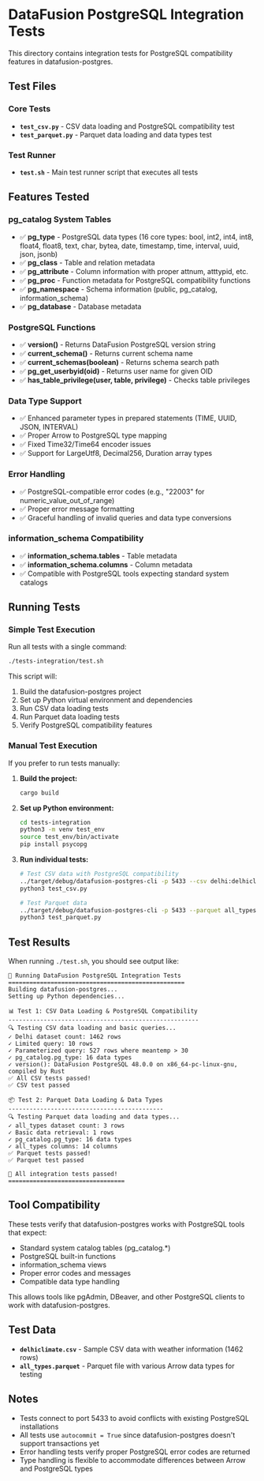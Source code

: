 # DataFusion PostgreSQL Integration Tests

This directory contains integration tests for PostgreSQL compatibility features in datafusion-postgres.

## Test Files

### Core Tests
- **`test_csv.py`** - CSV data loading and PostgreSQL compatibility test
- **`test_parquet.py`** - Parquet data loading and data types test

### Test Runner
- **`test.sh`** - Main test runner script that executes all tests

## Features Tested

### pg_catalog System Tables
- ✅ **pg_type** - PostgreSQL data types (16 core types: bool, int2, int4, int8, float4, float8, text, char, bytea, date, timestamp, time, interval, uuid, json, jsonb)
- ✅ **pg_class** - Table and relation metadata
- ✅ **pg_attribute** - Column information with proper attnum, atttypid, etc.
- ✅ **pg_proc** - Function metadata for PostgreSQL compatibility functions
- ✅ **pg_namespace** - Schema information (public, pg_catalog, information_schema)
- ✅ **pg_database** - Database metadata

### PostgreSQL Functions
- ✅ **version()** - Returns DataFusion PostgreSQL version string
- ✅ **current_schema()** - Returns current schema name
- ✅ **current_schemas(boolean)** - Returns schema search path
- ✅ **pg_get_userbyid(oid)** - Returns user name for given OID
- ✅ **has_table_privilege(user, table, privilege)** - Checks table privileges

### Data Type Support
- ✅ Enhanced parameter types in prepared statements (TIME, UUID, JSON, INTERVAL)
- ✅ Proper Arrow to PostgreSQL type mapping
- ✅ Fixed Time32/Time64 encoder issues
- ✅ Support for LargeUtf8, Decimal256, Duration array types

### Error Handling
- ✅ PostgreSQL-compatible error codes (e.g., "22003" for numeric_value_out_of_range)
- ✅ Proper error message formatting
- ✅ Graceful handling of invalid queries and data type conversions

### information_schema Compatibility
- ✅ **information_schema.tables** - Table metadata
- ✅ **information_schema.columns** - Column metadata
- ✅ Compatible with PostgreSQL tools expecting standard system catalogs

## Running Tests

### Simple Test Execution

Run all tests with a single command:
```bash
./tests-integration/test.sh
```

This script will:
1. Build the datafusion-postgres project
2. Set up Python virtual environment and dependencies
3. Run CSV data loading tests
4. Run Parquet data loading tests
5. Verify PostgreSQL compatibility features

### Manual Test Execution

If you prefer to run tests manually:

1. **Build the project:**
   ```bash
   cargo build
   ```

2. **Set up Python environment:**
   ```bash
   cd tests-integration
   python3 -m venv test_env
   source test_env/bin/activate
   pip install psycopg
   ```

3. **Run individual tests:**
   ```bash
   # Test CSV data with PostgreSQL compatibility
   ../target/debug/datafusion-postgres-cli -p 5433 --csv delhi:delhiclimate.csv &
   python3 test_csv.py
   
   # Test Parquet data
   ../target/debug/datafusion-postgres-cli -p 5433 --parquet all_types:all_types.parquet &
   python3 test_parquet.py
   ```

## Test Results

When running `./test.sh`, you should see output like:

```
🚀 Running DataFusion PostgreSQL Integration Tests
==================================================
Building datafusion-postgres...
Setting up Python dependencies...

📊 Test 1: CSV Data Loading & PostgreSQL Compatibility
------------------------------------------------------
🔍 Testing CSV data loading and basic queries...
✓ Delhi dataset count: 1462 rows
✓ Limited query: 10 rows
✓ Parameterized query: 527 rows where meantemp > 30
✓ pg_catalog.pg_type: 16 data types
✓ version(): DataFusion PostgreSQL 48.0.0 on x86_64-pc-linux-gnu, compiled by Rust
✅ All CSV tests passed!
✅ CSV test passed

📦 Test 2: Parquet Data Loading & Data Types
--------------------------------------------
🔍 Testing Parquet data loading and data types...
✓ all_types dataset count: 3 rows
✓ Basic data retrieval: 1 rows
✓ pg_catalog.pg_type: 16 data types
✓ all_types columns: 14 columns
✅ Parquet tests passed!
✅ Parquet test passed

🎉 All integration tests passed!
=================================
```

## Tool Compatibility

These tests verify that datafusion-postgres works with PostgreSQL tools that expect:

- Standard system catalog tables (pg_catalog.*)
- PostgreSQL built-in functions
- information_schema views
- Proper error codes and messages
- Compatible data type handling

This allows tools like pgAdmin, DBeaver, and other PostgreSQL clients to work with datafusion-postgres.

## Test Data

- **`delhiclimate.csv`** - Sample CSV data with weather information (1462 rows)
- **`all_types.parquet`** - Parquet file with various Arrow data types for testing

## Notes

- Tests connect to port 5433 to avoid conflicts with existing PostgreSQL installations
- All tests use `autocommit = True` since datafusion-postgres doesn't support transactions yet
- Error handling tests verify proper PostgreSQL error codes are returned
- Type handling is flexible to accommodate differences between Arrow and PostgreSQL types
